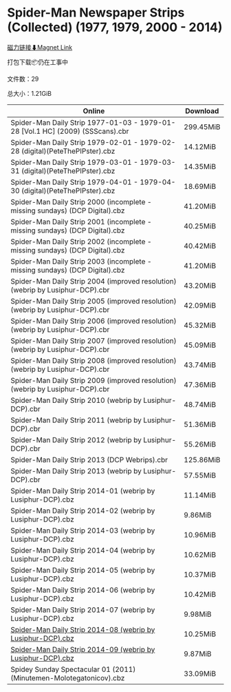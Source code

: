 # Spider-Man Newspaper Strips (Collected) (1977, 1979, 2000 - 2014)

[磁力链接⬇Magnet Link](magnet:?xt=urn:btih:ecaf9c4a7742f7efb1909703cf4e00961cab76b7&dn=Spider-Man%20Newspaper%20Strips%20%28Collected%29%20%281977%2C%201979%2C%202000%20-%202014%29)

打包下载📦仍在工事中

文件数：29

总大小：1.21GiB

Online | Download
--- | ---
Spider-Man Daily Strip 1977-01-03 - 1979-01-28 \[Vol.1 HC\] (2009) (SSScans).cbr | 299.45MiB
Spider-Man Daily Strip 1979-02-01 - 1979-02-28 (digital)(PeteThePIPster).cbz | 14.12MiB
Spider-Man Daily Strip 1979-03-01 - 1979-03-31 (digital)(PeteThePIPster).cbz | 14.35MiB
Spider-Man Daily Strip 1979-04-01 - 1979-04-30 (digital)(PeteThePIPster).cbz | 18.69MiB
Spider-Man Daily Strip 2000 (incomplete - missing sundays) (DCP Digital).cbz | 41.20MiB
Spider-Man Daily Strip 2001 (incomplete - missing sundays) (DCP Digital).cbz | 40.25MiB
Spider-Man Daily Strip 2002 (incomplete - missing sundays) (DCP Digital).cbz | 40.42MiB
Spider-Man Daily Strip 2003 (incomplete - missing sundays) (DCP Digital).cbz | 41.20MiB
Spider-Man Daily Strip 2004 (improved resolution) (webrip by Lusiphur-DCP).cbr | 43.20MiB
Spider-Man Daily Strip 2005 (improved resolution) (webrip by Lusiphur-DCP).cbr | 42.09MiB
Spider-Man Daily Strip 2006 (improved resolution) (webrip by Lusiphur-DCP).cbr | 45.32MiB
Spider-Man Daily Strip 2007 (improved resolution) (webrip by Lusiphur-DCP).cbr | 45.09MiB
Spider-Man Daily Strip 2008 (improved resolution) (webrip by Lusiphur-DCP).cbr | 43.74MiB
Spider-Man Daily Strip 2009 (improved resolution) (webrip by Lusiphur-DCP).cbr | 47.36MiB
Spider-Man Daily Strip 2010 (webrip by Lusiphur-DCP).cbr | 48.74MiB
Spider-Man Daily Strip 2011 (webrip by Lusiphur-DCP).cbr | 51.36MiB
Spider-Man Daily Strip 2012 (webrip by Lusiphur-DCP).cbr | 55.26MiB
Spider-Man Daily Strip 2013 (DCP Webrips).cbr | 125.86MiB
Spider-Man Daily Strip 2013 (webrip by Lusiphur-DCP).cbr | 57.55MiB
Spider-Man Daily Strip 2014-01 (webrip by Lusiphur-DCP).cbz | 11.14MiB
Spider-Man Daily Strip 2014-02 (webrip by Lusiphur-DCP).cbz | 9.86MiB
Spider-Man Daily Strip 2014-03 (webrip by Lusiphur-DCP).cbz | 10.96MiB
Spider-Man Daily Strip 2014-04 (webrip by Lusiphur-DCP).cbz | 10.62MiB
Spider-Man Daily Strip 2014-05 (webrip by Lusiphur-DCP).cbz | 10.37MiB
Spider-Man Daily Strip 2014-06 (webrip by Lusiphur-DCP).cbz | 10.42MiB
Spider-Man Daily Strip 2014-07 (webrip by Lusiphur-DCP).cbz | 9.98MiB
[Spider-Man Daily Strip 2014-08 (webrip by Lusiphur-DCP).cbz](https://github.com/alicewish/markdown/blob/master/comic/Spider-Man-Daily-Strip-2014-08-webrip-by-Lusiphur-DCP-cbz.md) | 10.25MiB
[Spider-Man Daily Strip 2014-09 (webrip by Lusiphur-DCP).cbz](https://github.com/alicewish/markdown/blob/master/comic/Spider-Man-Daily-Strip-2014-09-webrip-by-Lusiphur-DCP-cbz.md) | 9.87MiB
Spidey Sunday Spectacular 01 (2011) (Minutemen-Molotegatonicov).cbz | 33.09MiB